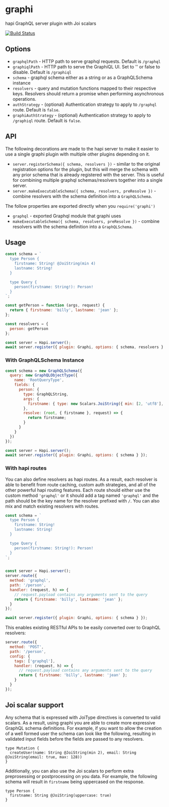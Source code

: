 # graphi
hapi GraphQL server plugin with Joi scalars

[![Build Status](https://secure.travis-ci.org/geek/graphi.svg)](http://travis-ci.org/geek/graphi)


## Options

- `graphqlPath` - HTTP path to serve graphql requests. Default is `/graphql`
- `graphiqlPath` - HTTP path to serve the GraphiQL UI. Set to '' or false to disable. Default is `/graphiql`
- `schema` - graphql schema either as a string or as a GraphQLSchema instance
- `resolvers` - query and mutation functions mapped to their respective keys. Resolvers should return a promise when performing asynchronous operations.
- `authStrategy` - (optional) Authentication strategy to apply to `/graphql` route.  Default is `false`.
- `graphiAuthStrategy` - (optional) Authentication strategy to apply to `/graphiql` route.  Default is `false`.

## API

The following decorations are made to the hapi server to make it easier to use a single graphi plugin with multiple other plugins depending on it.

- `server.registerSchema({ schema, resolvers })` - similar to the original registration options for the plugin, but this will merge the schema with any prior schema that is already registered with the server. This is useful for combining multiple graphql schemas/resolvers together into a single server.
- `server.makeExecutableSchema({ schema, resolvers, preResolve })` - combine resolvers with the schema definition into a `GraphQLSchema`.


The follow properties are exported directly when you `require('graphi')`
- `graphql` - exported Graphql module that graphi uses
- `makeExecutableSchema({ schema, resolvers, preResolve })` - combine resolvers with the schema definition into a `GraphQLSchema`.

## Usage

```javascript
const schema = `
  type Person {
    firstname: String! @JoiString(min 4)
    lastname: String!
  }

  type Query {
    person(firstname: String!): Person!
  }
`;

const getPerson = function (args, request) {
  return { firstname: 'billy', lastname: 'jean' };
};

const resolvers = {
  person: getPerson
};

const server = Hapi.server();
await server.register({ plugin: Graphi, options: { schema, resolvers } });
```

### With GraphQLSchema Instance

```javascript
const schema = new GraphQLSchema({
  query: new GraphQLObjectType({
    name: 'RootQueryType',
    fields: {
      person: {
        type: GraphQLString,
        args: {
          firstname: { type: new Scalars.JoiString({ min: [2, 'utf8'], max: 10 }) }
        },
        resolve: (root, { firstname }, request) => {
          return firstname;
        }
      }
    }
  })
});

const server = Hapi.server();
await server.register({ plugin: Graphi, options: { schema } });
```


### With hapi routes

You can also define resolvers as hapi routes. As a result, each resolver is able to benefit from route caching, custom auth strategies, and all of the other powerful hapi routing features. Each route should either use the custom method `'graphql'` or it should add a tag named `'graphql'` and the path should be the key name for the resolver prefixed with `/`. You can also mix and match existing resolvers with routes.

```javascript
const schema = `
  type Person {
    firstname: String!
    lastname: String!
  }

  type Query {
    person(firstname: String!): Person!
  }
`;


const server = Hapi.server();
server.route({
  method: 'graphql',
  path: '/person',
  handler: (request, h) => {
    // request.payload contains any arguments sent to the query
    return { firstname: 'billy', lastname: 'jean' };
  }
});

await server.register({ plugin: Graphi, options: { schema } });
```

This enables existing RESTful APIs to be easily converted over to GraphQL resolvers:

```javascript
server.route({
  method: 'POST',
  path: '/person',
  config: {
    tags: ['graphql'],
    handler: (request, h) => {
      // request.payload contains any arguments sent to the query
      return { firstname: 'billy', lastname: 'jean' };
    }
  }
});
```

## Joi scalar support

Any schema that is expressed with JoiType directives is converted to valid scalars. As a result, using graphi you are able to create more expressive GraphQL schema definitions. For example, if you want to allow the creation of a well formed user the schema can look like the following, resulting in validated input fields before the fields are passed to any resolvers.

```
type Mutation {
  createUser(name: String @JoiString(min 2), email: String @JoiString(email: true, max: 128))
}
```

Additionally, you can also use the Joi scalars to perform extra preprosessing or postprocessing on you data. For example, the following schema will result in `firstname` being uppercased on the response.

```
type Person {
  firstname: String @JoiString(uppercase: true)
}
```


